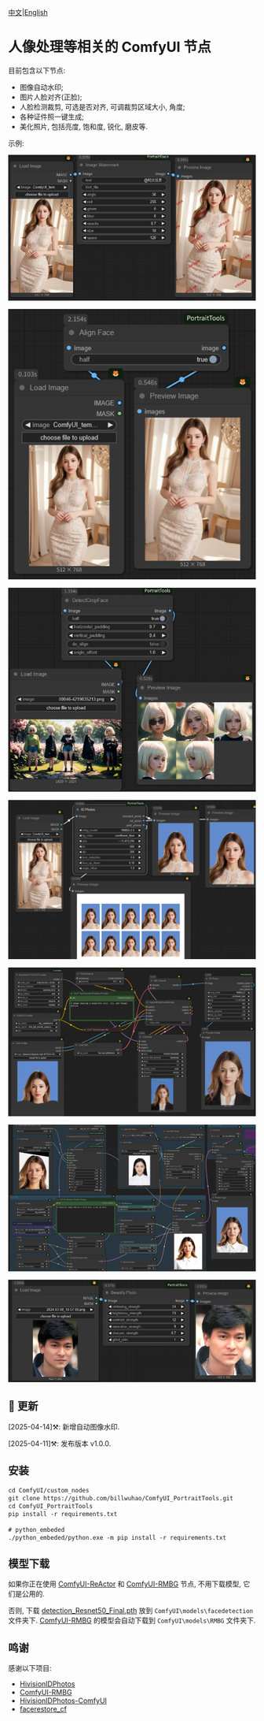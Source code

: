 [中文](README-CN.md)|[English](README.md)

# 人像处理等相关的 ComfyUI 节点

目前包含以下节点:
- 图像自动水印;
- 图片人脸对齐(正脸);
- 人脸检测裁剪, 可选是否对齐, 可调裁剪区域大小, 角度;
- 各种证件照一键生成;
- 美化照片, 包括亮度, 饱和度, 锐化, 磨皮等.

示例:

![](https://github.com/billwuhao/ComfyUI_PortraitTools/blob/main/images/2025-04-14_21-54-33.png)

![](https://github.com/billwuhao/ComfyUI_PortraitTools/blob/main/images/2025-04-11_07-06-36.png)

![](https://github.com/billwuhao/ComfyUI_PortraitTools/blob/main/images/2025-04-11_07-08-46.png)

![](https://github.com/billwuhao/ComfyUI_PortraitTools/blob/main/images/2025-04-11_09-05-41.png)

![](https://github.com/billwuhao/ComfyUI_PortraitTools/blob/main/images/2025-04-11_09-27-16.png)

![](https://github.com/billwuhao/ComfyUI_PortraitTools/blob/main/images/2025-04-11_09-48-23.png)

![](https://github.com/billwuhao/ComfyUI_PortraitTools/blob/main/images/2025-04-11_07-10-24.png)


## 📣 更新

[2025-04-14]⚒️: 新增自动图像水印. 

[2025-04-11]⚒️: 发布版本 v1.0.0. 

## 安装

```
cd ComfyUI/custom_nodes
git clone https://github.com/billwuhao/ComfyUI_PortraitTools.git
cd ComfyUI_PortraitTools
pip install -r requirements.txt

# python_embeded
./python_embeded/python.exe -m pip install -r requirements.txt
```

## 模型下载

如果你正在使用 [ComfyUI-ReActor](https://github.com/Gourieff/comfyui-reactor) 和 [ComfyUI-RMBG](https://github.com/1038lab/ComfyUI-RMBG) 节点, 不用下载模型, 它们是公用的.

否则, 下载 [detection_Resnet50_Final.pth](https://huggingface.co/salmonrk/facedetection/blob/main/detection_Resnet50_Final.pth) 放到 `ComfyUI\models\facedetection` 文件夹下. [ComfyUI-RMBG](https://github.com/1038lab/ComfyUI-RMBG) 的模型会自动下载到 `ComfyUI\models\RMBG` 文件夹下.

## 鸣谢

感谢以下项目:

- [HivisionIDPhotos](https://github.com/Zeyi-Lin/HivisionIDPhotos)
- [ComfyUI-RMBG](https://github.com/1038lab/ComfyUI-RMBG)
- [HivisionIDPhotos-ComfyUI](https://github.com/AIFSH/HivisionIDPhotos-ComfyUI)
- [facerestore_cf](https://github.com/mav-rik/facerestore_cf)
